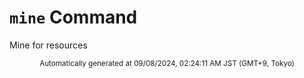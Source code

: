 # `mine` Command

Mine for resources

<div align="center"><sub>Automatically generated at 09/08/2024, 02:24:11 AM JST (GMT+9, Tokyo)</sub></div>